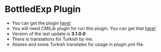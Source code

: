 # BottledExp Plugin

- You can get the plugin <a href="https://www.spigotmc.org/resources/bottledexp.2815/">here!</a>
- You will need CMILib plugin for run this plugin. You can get that <a href="https://www.spigotmc.org/resources/cmilib.87610/">here!</a>
- Version of the last update is <b>3.1.0.0</b>
- There is translations for Turkish by me.
- Aliases and some Turkish translates for usage in plugin.yml file.
